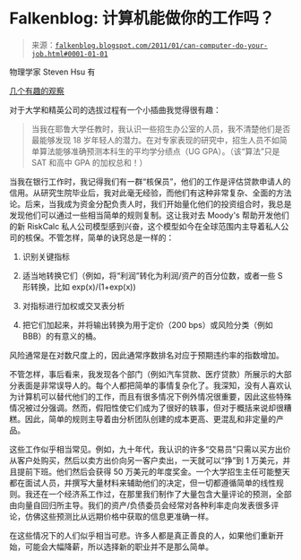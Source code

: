 <!--yml

类别：未分类

日期：2024 年 5 月 12 日 21:09:17

-->

# Falkenblog: 计算机能做你的工作吗？

> 来源：[`falkenblog.blogspot.com/2011/01/can-computer-do-your-job.html#0001-01-01`](http://falkenblog.blogspot.com/2011/01/can-computer-do-your-job.html#0001-01-01)

物理学家 Steven Hsu 有

[几个有趣的观察](http://infoproc.blogspot.com/2011/01/credentialism-and-elite-performance.html)

对于大学和精英公司的选拔过程有一个小插曲我觉得很有趣：

> 当我在耶鲁大学任教时，我认识一些招生办公室的人员，我不清楚他们是否最能够发现 18 岁年轻人的潜力。在对专家表现的研究中，招生人员不如简单算法能够准确预测本科生的平均学分绩点（UG GPA）。（该“算法”只是 SAT 和高中 GPA 的加权总和！）

当我在银行工作时，我记得我们有一群“核保员”，他们的工作是评估贷款申请人的信用。从研究生院毕业后，我对此毫无经验，而他们有这种非常复杂、全面的方法论。后来，当我成为资金分配负责人时，我们开始量化他们的投资组合时，我总是发现他们可以通过一些相当简单的规则复制。这让我对去 Moody's 帮助开发他们的新 RiskCalc 私人公司模型感到兴奋，这个模型如今在全球范围内主导着私人公司的核保。不管怎样，简单的诀窍总是一样的：

1) 识别关键指标

2) 适当地转换它们（例如，将“利润”转化为利润/资产的百分位数，或者一些 S 形转换，比如 exp(x)/(1+exp(x))

3) 对指标进行加权或交叉表分析

4) 把它们加起来，并将输出转换为用于定价（200 bps）或风险分类（例如 BBB）的有意义的桶。

风险通常是在对数尺度上的，因此通常序数排名对应于预期违约率的指数增加。

不管怎样，事后看来，我发现各个部门（例如汽车贷款、医疗贷款）所展示的大部分表面是非常误导人的。每个人都把简单的事情复杂化了。我深知，没有人喜欢认为计算机可以替代他们的工作，而且有很多情况下例外情况很重要，因此这些特殊情况被过分强调。然而，假阳性使它们成为了很好的轶事，但对于概括来说却很糟糕。因此，简单的规则主导着由分析团队创建的成本更高、更混乱和非定量的产品。

这些工作似乎相当常见。例如，九十年代，我认识的许多“交易员”只需以买方出价从客户处购买，然后以卖方出价向另一客户卖出，一天就可以“挣”到 1 万美元，并且提前下班。他们然后会获得 50 万美元的年度奖金。一个大学招生主任可能整天都在面试人员，并撰写大量材料来辅助他们的决定，但一切都遵循简单的线性规则。我还在一个经济系工作过，在那里我们制作了大量包含大量评论的预测，全部由向量自回归所主导。我们的资产/负债委员会经常对各种利率走向发表很多评论，仿佛这些预测比从远期价格中获取的信息更准确一样。

在这些情况下的人们似乎相当可悲。许多人都是真正善良的人，如果他们重新开始，可能会大幅降薪，所以选择新的职业并不是那么简单。
